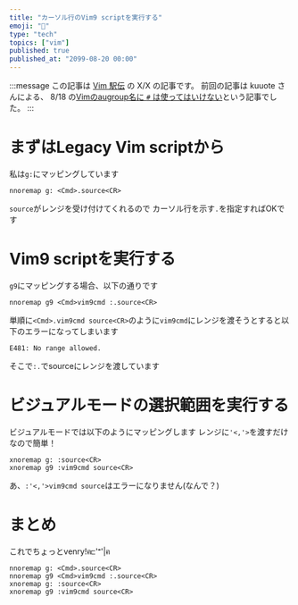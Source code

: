 ```yaml
---
title: "カーソル行のVim9 scriptを実行する"
emoji: "📜"
type: "tech"
topics: ["vim"]
published: true
published_at: "2099-08-20 00:00"
---
```


:::message
この記事は [Vim 駅伝](https://vim-jp.org/ekiden/) の X/X の記事です。
前回の記事は kuuote さんによる、 8/18 の[Vimのaugroup名に `#` は使ってはいけない](https://vim-jp.org/ekiden/#article-2025-08-18)という記事でした。
:::

# まずはLegacy Vim scriptから

私は`g:`にマッピングしています

```vim
nnoremap g: <Cmd>.source<CR>
```

`source`がレンジを受け付けてくれるので カーソル行を示す`.`を指定すればOKです


# Vim9 scriptを実行する

`g9`にマッピングする場合、以下の通りです

```vim
nnoremap g9 <Cmd>vim9cmd :.source<CR>
```

単順に`<Cmd>.vim9cmd source<CR>`のように`vim9cmd`にレンジを渡そうとすると以下のエラーになってしまいます
```
E481: No range allowed.
```

そこで`:.`でsourceにレンジを渡しています

# ビジュアルモードの選択範囲を実行する

ビジュアルモードでは以下のようにマッピングします
レンジに`'<,'>`を渡すだけなので簡単！

```vim
xnoremap g: :source<CR>
xnoremap g9 :vim9cmd source<CR>
```

あ、`:'<,'>vim9cmd source`はエラーになりません(なんで？)

# まとめ

これでちょっとvenry!ฅ⊏'ꣲ'|ฅ

```vim
nnoremap g: <Cmd>.source<CR>
nnoremap g9 <Cmd>vim9cmd :.source<CR>
xnoremap g: :source<CR>
xnoremap g9 :vim9cmd source<CR>
```

